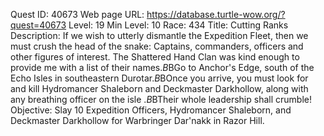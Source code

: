 Quest ID: 40673
Web page URL: https://database.turtle-wow.org/?quest=40673
Level: 19
Min Level: 10
Race: 434
Title: Cutting Ranks
Description: If we wish to utterly dismantle the Expedition Fleet, then we must crush the head of the snake: Captains, commanders, officers and other figures of interest. The Shattered Hand Clan was kind enough to provide me with a list of their names.$B$BGo to Anchor's Edge, south of the Echo Isles in southeastern Durotar.$B$BOnce you arrive, you must look for and kill Hydromancer Shaleborn and Deckmaster Darkhollow, along with any breathing officer on the isle .$B$BTheir whole leadership shall crumble!
Objective: Slay 10 Expedition Officers, Hydromancer Shaleborn, and Deckmaster Darkhollow for Warbringer Dar'nakk in Razor Hill.
